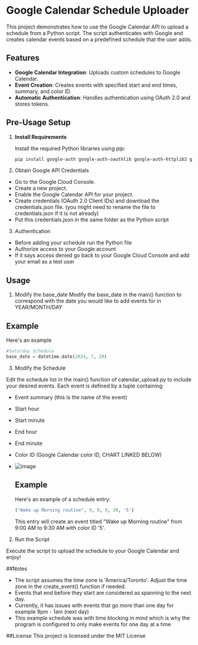 # Google Calendar Schedule Uploader

This project demonstrates how to use the Google Calendar API to upload a schedule from a Python script. The script authenticates with Google and creates calendar events based on a predefined schedule that the user adds.

## Features

- **Google Calendar Integration**: Uploads custom schedules to Google Calendar.
- **Event Creation**: Creates events with specified start and end times, summary, and color ID.
- **Automatic Authentication**: Handles authentication using OAuth 2.0 and stores tokens.


## Pre-Usage Setup

1. **Install Requirements**

   Install the required Python libraries using pip:

   ```bash
   pip install google-auth google-auth-oauthlib google-auth-httplib2 google-api-python-client
   ```

2. Obtain Google API Credentials

- Go to the Google Cloud Console.
- Create a new project.
- Enable the Google Calendar API for your project.
- Create credentials (OAuth 2.0 Client IDs) and download the credentials.json file. (you might need to rename the file to credentials.json if it is not already)
- Put this credentials.json in the same folder as the Python script

3. Authentication
- Before adding your schedule run the Python file
- Authorize access to your Google account
- If it says access denied go back to your Google Cloud Console and add your email as a test user

## Usage

1. Modify the base_date
Modify the base_date in the main() function to correspond with the date you would like to add events for in YEAR/MONTH/DAY
## Example
Here's an example
```python
#Saturday Schedule
base_date = datetime.date(2024, 7, 20)
```

3. Modify the Schedule

  

  Edit the schedule list in the main() function of calendar_upload.py to include your desired events. Each event is defined by a tuple containing:

- Event summary (this is the name of the event)
- Start hour
- Start minute
- End hour
- End minute
- Color ID (Google Calendar color ID, CHART LINKED BELOW)
- ![image](https://github.com/user-attachments/assets/5db1c5bd-8b2c-4d83-a71b-b3cb30995b05)

  ## Example
  Here's an example of a schedule entry:
  ```python
  ("Wake up Morning routine", 9, 0, 9, 30, '5')
  ```
  This entry will create an event titled "Wake up Morning routine" from 9:00 AM to 9:30 AM with color ID '5'.

2. Run the Script

Execute the script to upload the schedule to your Google Calendar and enjoy!

##Notes
- The script assumes the time zone is 'America/Toronto'. Adjust the time zone in the create_event() function if needed.
- Events that end before they start are considered as spanning to the next day.
- Currently, it has issues with events that go more than one day for example 9pm - 1am (next day)
- This example schedule was with time blocking in mind which is why the program is configured to only make events for one day at a time

##License
This project is licensed under the MIT License




